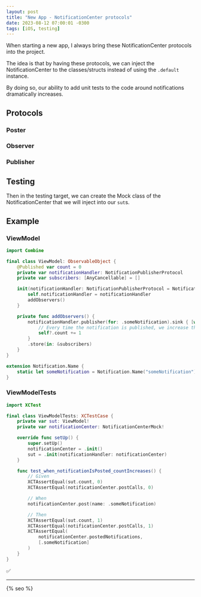 ```yaml
---
layout: post
title: "New App - NotificationCenter protocols"
date: 2023-08-12 07:00:01 -0300
tags: [iOS, testing]
---
```


When starting a new app, I always bring these NotificationCenter protocols into the project.

The idea is that by having these protocols, we can inject the NotificationCenter to the classes/structs instead of using the `.default` instance.

By doing so, our ability to add unit tests to the code around notifications dramatically increases.

## Protocols

### Poster

<script src="https://gist.github.com/mdb1/6836664853dd8ad6cd34d4762e019b2b.js"></script>

### Observer

<script src="https://gist.github.com/mdb1/770bf255a64529b99eaac1208f89b8a2.js"></script>

### Publisher

<script src="https://gist.github.com/mdb1/623b7bc22ae2136dcdfae8ba56e39bc2.js"></script>

## Testing

Then in the testing target, we can create the Mock class of the NotificationCenter that we will inject into our `sut`s.

<script src="https://gist.github.com/mdb1/38d9873b9554fc6005b3e3cc6995ecbc.js"></script>

## Example

### ViewModel

```swift
import Combine

final class ViewModel: ObservableObject {
    @Published var count = 0
    private var notificationHandler: NotificationPublisherProtocol
    private var subscribers: [AnyCancellable] = []

    init(notificationHandler: NotificationPublisherProtocol = NotificationCenter.default) {
        self.notificationHandler = notificationHandler
        addObservers()
    }

    private func addObservers() {
        notificationHandler.publisher(for: .someNotification).sink { [weak self] _ in
            // Every time the notification is published, we increase the count by 1.
            self?.count += 1
        }
        .store(in: &subscribers)
    }
}

extension Notification.Name {
    static let someNotification = Notification.Name("someNotification")
}
```

### ViewModelTests

```swift
import XCTest

final class ViewModelTests: XCTestCase {
    private var sut: ViewModel!
    private var notificationCenter: NotificationCenterMock!

    override func setUp() {
        super.setUp()
        notificationCenter = .init()
        sut = .init(notificationHandler: notificationCenter)
    }

    func test_when_notificationIsPosted_countIncreases() {
        // Given
        XCTAssertEqual(sut.count, 0)
        XCTAssertEqual(notificationCenter.postCalls, 0)

        // When
        notificationCenter.post(name: .someNotification)

        // Then
        XCTAssertEqual(sut.count, 1)
        XCTAssertEqual(notificationCenter.postCalls, 1)
        XCTAssertEqual(
            notificationCenter.postedNotifications,
            [.someNotification]
        )
    }
}
```

✅

---

<!-- Do not remove - SEO meta tags -->
{% seo %}